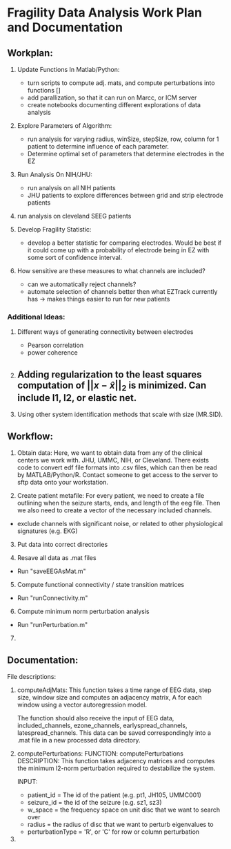 # Fragility Data Analysis Work Plan and Documentation

## Workplan:
1. Update Functions In Matlab/Python:
	- turn scripts to compute adj. mats, and compute perturbations into functions  []
	- add parallization, so that it can run on Marcc, or ICM server
	- create notebooks documenting different explorations of data analysis
2. Explore Parameters of Algorithm:
	- run analysis for varying radius, winSize, stepSize, row, column for 1 patient to determine influence of each parameter.
	- Determine optimal set of parameters that determine electrodes in the EZ
3. Run Analysis On NIH/JHU:
	- run analysis on all NIH patients
	- JHU patients to explore differences between grid and strip electrode patients
4. run analysis on cleveland SEEG patients

5. Develop Fragility Statistic:
	- develop a better statistic for comparing electrodes. Would be best if it could come up with a probability of electrode being in EZ with some sort of confidence interval. 

6. How sensitive are these measures to what channels are included?
	- can we automatically reject channels?
	- automate selection of channels better then what EZTrack currently has -> makes things easier to run for new patients

### Additional Ideas:
1. Different ways of generating connectivity between electrodes 
	- Pearson correlation
	- power coherence

2. Adding regularization to the least squares computation of $||x-\hat{x}||_2$ is minimized. Can include l1, l2, or elastic net.
	- 

3. Using other system identification methods that scale with size (MR.SID).

## Workflow:

1. Obtain data:
Here, we want to obtain data from any of the clinical centers we work with. JHU, UMMC, NIH, or Cleveland. There exists code to convert edf file formats into .csv files, which can then be read by MATLAB/Python/R. Contact someone to get access to the server to sftp data onto your workstation.

2. Create patient metafile:
For every patient, we need to create a file outlining when the seizure starts, ends, and length of the eeg file. Then we also need to create a vector of the necessary included channels.
- exclude channels with significant noise, or related to other physiological signatures (e.g. EKG)

3. Put data into correct directories

4. Resave all data as .mat files
- Run "saveEEGAsMat.m"

5. Compute functional connectivity / state transition matrices
- Run "runConnectivity.m"

6. Compute minimum norm perturbation analysis
- Run "runPerturbation.m"

7. 




## Documentation:
File descriptions:

1. computeAdjMats:
	This function takes a time range of EEG data, step size, window size and computes an adjacency matrix, A for each window using a vector autoregression model.

	The function should also receive the input of EEG data, included_channels, ezone_channels, earlyspread_channels, latespread_channels. This data can be saved correspondingly into a .mat file in a new processed data directory.

2. computePerturbations:
	FUNCTION: computePerturbations
	DESCRIPTION: This function takes adjacency matrices and computes the
	minimum l2-norm perturbation required to destabilize the system.

	INPUT:
	- patient_id = The id of the patient (e.g. pt1, JH105, UMMC001)
	- seizure_id = the id of the seizure (e.g. sz1, sz3)
	- w_space = the frequency space on unit disc that we want to search over
	- radius = the radius of disc that we want to perturb eigenvalues to
	- perturbationType = 'R', or 'C' for row or column perturbation

3. 
